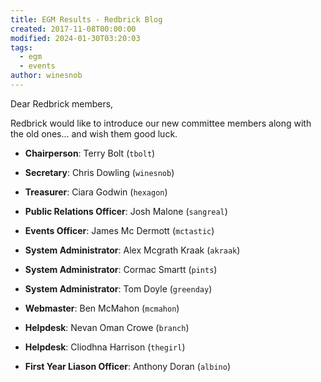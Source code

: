 ```yaml
---
title: EGM Results - Redbrick Blog
created: 2017-11-08T00:00:00
modified: 2024-01-30T03:20:03
tags:
  - egm
  - events
author: winesnob
---
```


Dear Redbrick members,

Redbrick would like to introduce our new committee members along with the old ones… and wish them good luck.

* **Chairperson**: Terry Bolt (`tbolt`)

* **Secretary**: Chris Dowling (`winesnob`)

* **Treasurer**: Ciara Godwin (`hexagon`)

* **Public Relations Officer**: Josh Malone (`sangreal`)

* **Events Officer**: James Mc Dermott (`mctastic`)

* **System Administrator**: Alex Mcgrath Kraak (`akraak`)

* **System Administrator**: Cormac Smartt (`pints`)

* **System Administrator**: Tom Doyle (`greenday`)

* **Webmaster**: Ben McMahon (`mcmahon`)

* **Helpdesk**: Nevan Oman Crowe (`branch`)

* **Helpdesk**: Cliodhna Harrison (`thegirl`)

* **First Year Liason Officer**: Anthony Doran (`albino`)
